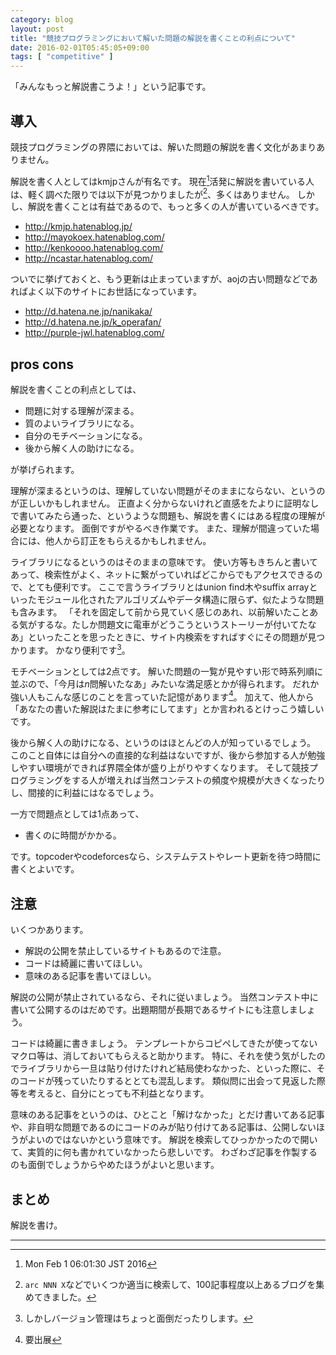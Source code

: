 ```yaml
---
category: blog
layout: post
title: "競技プログラミングにおいて解いた問題の解説を書くことの利点について"
date: 2016-02-01T05:45:05+09:00
tags: [ "competitive" ]
---
```


「みんなもっと解説書こうよ！」という記事です。

## 導入

競技プログラミングの界隈においては、解いた問題の解説を書く文化があまりありません。

解説を書く人としてはkmjpさんが有名です。
現在[^1]活発に解説を書いている人は、軽く調べた限りでは以下が見つかりましたが[^2]、多くはありません。
しかし、解説を書くことは有益であるので、もっと多くの人が書いているべきです。

-   <http://kmjp.hatenablog.jp/>
-   <http://mayokoex.hatenablog.com/>
-   <http://kenkoooo.hatenablog.com/>
-   <http://ncastar.hatenablog.com/>

ついでに挙げておくと、もう更新は止まっていますが、aojの古い問題などであればよく以下のサイトにお世話になっています。

-   <http://d.hatena.ne.jp/nanikaka/>
-   <http://d.hatena.ne.jp/k_operafan/>
-   <http://purple-jwl.hatenablog.com/>

## pros cons

解説を書くことの利点としては、

-   問題に対する理解が深まる。
-   質のよいライブラリになる。
-   自分のモチベーションになる。
-   後から解く人の助けになる。

が挙げられます。

理解が深まるというのは、理解していない問題がそのままにならない、というのが正しいかもしれません。
正直よく分からないけれど直感をたよりに証明なしで書いてみたら通った、というような問題も、解説を書くにはある程度の理解が必要となります。
面倒ですがやるべき作業です。
また、理解が間違っていた場合には、他人から訂正をもらえるかもしれません。

ライブラリになるというのはそのままの意味です。
使い方等もきちんと書いてあって、検索性がよく、ネットに繋がっていればどこからでもアクセスできるので、とても便利です。
ここで言うライブラリとはunion find木やsuffix arrayといったモジュール化されたアルゴリズムやデータ構造に限らず、似たような問題も含みます。
「それを固定して前から見ていく感じのあれ、以前解いたことある気がするな。たしか問題文に電車がどうこうというストーリーが付いてたなあ」といったことを思ったときに、サイト内検索をすればすぐにその問題が見つかります。
かなり便利です[^3]。

モチベーションとしては2点です。
解いた問題の一覧が見やすい形で時系列順に並ぶので、「今月は$n$問解いたなあ」みたいな満足感とかが得られます。
だれか強い人もこんな感じのことを言っていた記憶があります[^4]。
加えて、他人から「あなたの書いた解説はたまに参考にしてます」とか言われるとけっこう嬉しいです。

後から解く人の助けになる、というのはほとんどの人が知っているでしょう。
このこと自体には自分への直接的な利益はないですが、後から参加する人が勉強しやすい環境ができれば界隈全体が盛り上がりやすくなります。
そして競技プログラミングをする人が増えれば当然コンテストの頻度や規模が大きくなったりし、間接的に利益にはなるでしょう。

一方で問題点としては1点あって、

-   書くのに時間がかかる。

です。topcoderやcodeforcesなら、システムテストやレート更新を待つ時間に書くとよいです。

## 注意

いくつかあります。

-   解説の公開を禁止しているサイトもあるので注意。
-   コードは綺麗に書いてほしい。
-   意味のある記事を書いてほしい。

解説の公開が禁止されているなら、それに従いましょう。
当然コンテスト中に書いて公開するのはだめです。出題期間が長期であるサイトにも注意しましょう。

コードは綺麗に書きましょう。
テンプレートからコピペしてきたが使ってないマクロ等は、消しておいてもらえると助かります。
特に、それを使う気がしたのでライブラリから一旦は貼り付けたけれど結局使わなかった、といった際に、そのコードが残っていたりするととても混乱します。
類似問に出会って見返した際等を考えると、自分にとっても不利益となります。

意味のある記事をというのは、ひとこと「解けなかった」とだけ書いてある記事や、非自明な問題であるのにコードのみが貼り付けてある記事は、公開しないほうがよいのではないかという意味です。
解説を検索してひっかかったので開いて、実質的に何も書かれていなかったら悲しいです。
わざわざ記事を作製するのも面倒でしょうからやめたほうがよいと思います。

## まとめ

解説を書け。

---

[^1]: Mon Feb  1 06:01:30 JST 2016
[^2]: `arc NNN X`などでいくつか適当に検索して、100記事程度以上あるブログを集めてきました。
[^3]: しかしバージョン管理はちょっと面倒だったりします。
[^4]: 要出展
